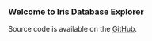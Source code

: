 ### Welcome to Iris Database Explorer

Source code is available on the [GitHub](https://github.com/abidsplanet/Developing-Data-Products).
